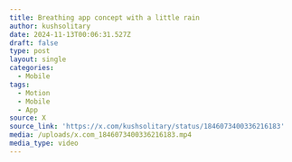 ```yaml
---
title: Breathing app concept with a little rain
author: kushsolitary
date: 2024-11-13T00:06:31.527Z
draft: false
type: post
layout: single
categories:
  - Mobile
tags:
  - Motion
  - Mobile
  - App
source: X
source_link: 'https://x.com/kushsolitary/status/1846073400336216183'
media: /uploads/x.com_1846073400336216183.mp4
media_type: video
---
```


